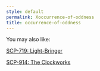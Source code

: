 ```yaml
---
style: default
permalink: Xoccurrence-of-oddness
title: occurrence-of-oddness
---
```

You may also like:

[SCP-719: Light-Bringer](http://scp-wiki.net/scp-719)

[SCP-914: The Clockworks](http://scp-wiki.net/scp-914)
